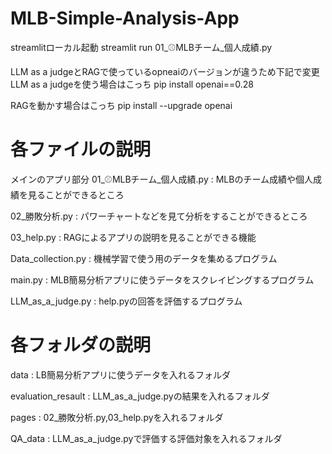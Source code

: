 # MLB-Simple-Analysis-App

streamlitローカル起動
streamlit run 01_⚾MLBチーム_個人成績.py

LLM as a judgeとRAGで使っているopneaiのバージョンが違うため下記で変更
LLM as a judgeを使う場合はこっち
pip install openai==0.28

RAGを動かす場合はこっち
pip install --upgrade openai

# 各ファイルの説明
メインのアプリ部分
01_⚾MLBチーム_個人成績.py : MLBのチーム成績や個人成績を見ることができるところ

02_勝敗分析.py : パワーチャートなどを見て分析をすることができるところ

03_help.py : RAGによるアプリの説明を見ることができる機能

Data_collection.py : 機械学習で使う用のデータを集めるプログラム

main.py : MLB簡易分析アプリに使うデータをスクレイピングするプログラム

LLM_as_a_judge.py : help.pyの回答を評価するプログラム

# 各フォルダの説明
data : LB簡易分析アプリに使うデータを入れるフォルダ

evaluation_resault : LLM_as_a_judge.pyの結果を入れるフォルダ

pages : 02_勝敗分析.py,03_help.pyを入れるフォルダ

QA_data : LLM_as_a_judge.pyで評価する評価対象を入れるフォルダ
